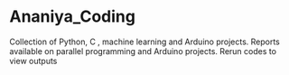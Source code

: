 # Ananiya_Coding
Collection of Python, C , machine learning and Arduino projects.
Reports available on parallel programming and Arduino projects.
Rerun codes to view outputs
